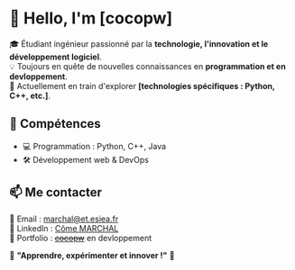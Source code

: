 # 👋 Hello, I'm [cocopw]  

🎓 Étudiant ingénieur passionné par la **technologie, l'innovation et le développement logiciel**.  
💡 Toujours en quête de nouvelles connaissances en **programmation et en devloppement**.  
🔧 Actuellement en train d'explorer **[technologies spécifiques : Python, C++, etc.]**.  

## 🚀 Compétences  
- 💻 Programmation : Python, C++, Java
- 🛠️ Développement web & DevOps

## 📫 Me contacter  
📧 Email : [marchal@et.esiea.fr](mailto:marchal@et.esiea.fr)  
🔗 LinkedIn : [Côme MARCHAL](https://www.linkedin.com/in/c%C3%B4me-marchal-480462240)  
📂 Portfolio : ~~[cocopw](https://cocopw.fr)~~ en devloppement 

📌 **"Apprendre, expérimenter et innover !"** 🚀  
